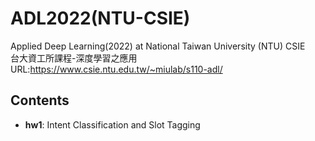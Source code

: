 # ADL2022(NTU-CSIE)
Applied Deep Learning(2022) at National Taiwan University (NTU) CSIE <br>
台大資工所課程-深度學習之應用
URL:https://www.csie.ntu.edu.tw/~miulab/s110-adl/

## Contents
* **hw1**: Intent Classification and Slot Tagging
